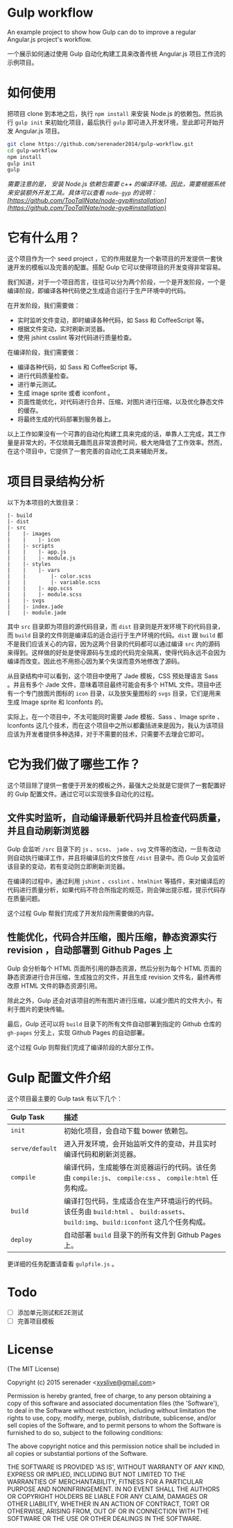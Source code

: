 # Gulp workflow
An example project to show how Gulp can do to improve a regular Angular.js project's workflow. 

一个展示如何通过使用 Gulp 自动化构建工具来改善传统 Angular.js 项目工作流的示例项目。

# 如何使用

把项目 clone 到本地之后，执行 `npm install` 来安装 Node.js 的依赖包。然后执行 `gulp init` 来初始化项目，最后执行 `gulp` 即可进入开发环境，至此即可开始开发 Angular.js 项目。

```bash
git clone https://github.com/serenader2014/gulp-workflow.git
cd gulp-workflow
npm install
gulp init
gulp
```

_需要注意的是， 安装 Node.js 依赖包需要 c++ 的编译环境。因此，需要根据系统来安装额外开发工具。具体可以查看 `node-gyp` 的说明：[https://github.com/TooTallNate/node-gyp#installation](https://github.com/TooTallNate/node-gyp#installation)_

# 它有什么用？

这个项目作为一个 seed project ，它的作用就是为一个新项目的开发提供一套快速开发的模板以及完善的配置。搭配 Gulp 它可以使得项目的开发变得非常容易。

我们知道，对于一个项目而言，往往可以分为两个阶段，一个是开发阶段，一个是编译阶段，即编译各种代码使之生成适合运行于生产环境中的代码。

在开发阶段，我们需要做：

- 实时监听文件变动，即时编译各种代码，如 Sass 和 CoffeeScript 等。
- 根据文件变动，实时刷新浏览器。
- 使用 jshint csslint 等对代码进行质量检查。

在编译阶段，我们需要做：

- 编译各种代码，如 Sass 和 CoffeeScript 等。
- 进行代码质量检查。
- 进行单元测试。
- 生成 image sprite 或者 iconfont 。
- 页面性能优化，对代码进行合并、压缩，对图片进行压缩，以及优化静态文件的缓存。
- 将最终生成的代码部署到服务器上。

以上工作如果没有一个可靠的自动化构建工具来完成的话，单靠人工完成，其工作量是非常大的，不仅琐屑无趣而且非常浪费时间，极大地降低了工作效率。然而，在这个项目中，它提供了一套完善的自动化工具来辅助开发。

# 项目目录结构分析

以下为本项目的大致目录：

```
|- build
|- dist
|- src
|    |- images
|    |    |- icon
|    |- scripts
|    |    |- app.js
|    |    |- module.js
|    |- styles
|    |    |- vars
|    |        |- color.scss
|    |        |- variable.scss
|    |    |- app.scss
|    |    |- module.scss
|    |- svgs
|    |- index.jade
|    |- module.jade
```

其中 `src` 目录即为项目的源代码目录，而 `dist` 目录则是开发环境下的代码目录，而 `build` 目录的文件则是编译后的适合运行于生产环境的代码。`dist` 跟 `build` 都不是我们应该关心的内容，因为这两个目录的代码都可以通过编译 `src` 内的源码来得到。这样做的好处是使得源码与生成的代码完全隔离，使得代码永远不会因为编译而改变。因此也不用担心因为某个失误而意外地修改了源码。

从目录结构中可以看到，这个项目中使用了 Jade 模板，CSS 预处理语言 Sass 。并且有多个 Jade 文件，意味着项目最终可能会有多个 HTML 文件。项目中还有一个专门放图片图标的 `icon` 目录，以及放矢量图标的 `svgs` 目录，它们是用来生成 Image sprite 和 Iconfonts 的。

实际上，在一个项目中，不太可能同时需要 Jade 模板、Sass 、Image sprite 、Iconfonts 这几个技术，而在这个项目中之所以都囊括进来是因为，我认为该项目应该为开发者提供多种选择，对于不需要的技术，只需要不去理会它即可。

# 它为我们做了哪些工作？

这个项目除了提供一套便于开发的模板之外，最强大之处就是它提供了一套配置好的 Gulp 配置文件。通过它可以实现很多自动化的过程。

## 文件实时监听，自动编译最新代码并且检查代码质量，并且自动刷新浏览器

Gulp 会监听 `/src` 目录下的 `js` 、`scss`、 `jade` 、`svg` 文件等的改动，一旦有改动则自动执行编译工作，并且将编译后的文件放在 `/dist` 目录中。而 Gulp 又会监听该目录的变动，若有变动则立即刷新浏览器。

在编译的过程中，通过利用 `jshint` 、`csslint` 、`htmlhint` 等插件，来对编译后的代码进行质量分析，如果代码不符合所指定的规范，则会弹出提示框，提示代码存在质量问题。

这个过程 Gulp 帮我们完成了开发阶段所需要做的内容。

## 性能优化，代码合并压缩，图片压缩，静态资源实行 revision ，自动部署到 Github Pages 上

Gulp 会分析每个 HTML 页面所引用的静态资源，然后分别为每个 HTML 页面的静态资源进行合并压缩，生成独立的文件，并且生成 revision 文件名，最终再修改原 HTML 文件的静态资源引用。

除此之外，Gulp 还会对该项目的所有图片进行压缩，以减少图片的文件大小，有利于图片的更快传输。

最后，Gulp 还可以将 `build` 目录下的所有文件自动部署到指定的 Github 仓库的 `gh-pages` 分支上，实现 Github Pages 的自动部署。

这个过程 Gulp 则帮我们完成了编译阶段的大部分工作。


# Gulp 配置文件介绍

这个项目最主要的  Gulp task 有以下几个：

| **Gulp Task**      | **描述**
|:------------------|:---------------
| `init`             | 初始化项目，会自动下载 bower 依赖包。
| `serve/default`    | 进入开发环境，会开始监听文件的变动，并且实时编译代码和刷新浏览器。
| `compile`          | 编译代码，生成能够在浏览器运行的代码。该任务由 `compile:js`、 `compile:css` 、 `compile:html` 任务构成。
| `build`            | 编译打包代码，生成适合在生产环境运行的代码。该任务由  `build:html` 、 `build:assets`、 `build:img`、`build:iconfont` 这几个任务构成。
| `deploy`           | 自动部署 `build` 目录下的所有文件到 Github Pages 上。


更详细的任务配置请查看 `gulpfile.js` 。

# Todo

- [ ] 添加单元测试和E2E测试
- [ ] 完善项目模板

# License

(The MIT License)

Copyright (c) 2015 serenader &lt;xyslive@gmail.com&gt;

Permission is hereby granted, free of charge, to any person obtaining
a copy of this software and associated documentation files (the
'Software'), to deal in the Software without restriction, including
without limitation the rights to use, copy, modify, merge, publish,
distribute, sublicense, and/or sell copies of the Software, and to
permit persons to whom the Software is furnished to do so, subject to
the following conditions:

The above copyright notice and this permission notice shall be
included in all copies or substantial portions of the Software.

THE SOFTWARE IS PROVIDED 'AS IS', WITHOUT WARRANTY OF ANY KIND,
EXPRESS OR IMPLIED, INCLUDING BUT NOT LIMITED TO THE WARRANTIES OF
MERCHANTABILITY, FITNESS FOR A PARTICULAR PURPOSE AND NONINFRINGEMENT.
IN NO EVENT SHALL THE AUTHORS OR COPYRIGHT HOLDERS BE LIABLE FOR ANY
CLAIM, DAMAGES OR OTHER LIABILITY, WHETHER IN AN ACTION OF CONTRACT,
TORT OR OTHERWISE, ARISING FROM, OUT OF OR IN CONNECTION WITH THE
SOFTWARE OR THE USE OR OTHER DEALINGS IN THE SOFTWARE.
